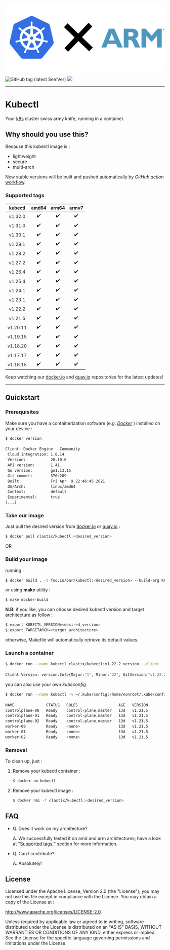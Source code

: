 
<p align="center">
  <img src="assets/logo/kubexarm.png" />
</p>

<p align="left">
  <img alt="GitHub tag (latest SemVer)" src="https://img.shields.io/github/v/tag/clastix/kubectl?sort=semver">
  <img src="https://img.shields.io/github/license/clastix/kubectl"/>
</p>

---

# Kubectl

Your [k8s](https://kubernetes.io) cluster swiss army knife, running in a container.

## Why should you use this?

Because this kubectl image is :

- lightweight
- secure
- multi-arch

New stable versions will be built and pushed automatically by *GitHub action* [workflow](https://github.com/clastix/kubectl/blob/master/.github/workflows/docker-ci.yml).

### Supported tags

| kubectl | amd64 | arm64 | armv7 |
| :---: | :---: | :---: | :---: |
|v1.32.0| :heavy_check_mark: | :heavy_check_mark: | :heavy_check_mark: |
|v1.31.0| :heavy_check_mark: | :heavy_check_mark: | :heavy_check_mark: |
|v1.30.1| :heavy_check_mark: | :heavy_check_mark: | :heavy_check_mark: |
|v1.29.1| :heavy_check_mark: | :heavy_check_mark: | :heavy_check_mark: |
|v1.28.2| :heavy_check_mark: | :heavy_check_mark: | :heavy_check_mark: |
|v1.27.2| :heavy_check_mark: | :heavy_check_mark: | :heavy_check_mark: |
|v1.26.4| :heavy_check_mark: | :heavy_check_mark: | :heavy_check_mark: |
|v1.25.4| :heavy_check_mark: | :heavy_check_mark: | :heavy_check_mark: |
|v1.24.1| :heavy_check_mark: | :heavy_check_mark: | :heavy_check_mark: |
|v1.23.1| :heavy_check_mark: | :heavy_check_mark: | :heavy_check_mark: |
|v1.22.2| :heavy_check_mark: | :heavy_check_mark: | :heavy_check_mark: |
|v1.21.5| :heavy_check_mark: | :heavy_check_mark: | :heavy_check_mark: |
|v1.20.11| :heavy_check_mark: | :heavy_check_mark: | :heavy_check_mark: |
|v1.19.15| :heavy_check_mark: | :heavy_check_mark: | :heavy_check_mark: |
|v1.18.20| :heavy_check_mark: | :heavy_check_mark: | :heavy_check_mark: |
|v1.17.17| :heavy_check_mark: | :heavy_check_mark: | :heavy_check_mark: |
|v1.16.15| :heavy_check_mark: | :heavy_check_mark: | :heavy_check_mark: |

Keep watching our [docker.io](https://hub.docker.com/r/clastix/kubectl) and [quay.io](https://quay.io/repository/clastix/kubectl) repositories for the latest updates!

---

## Quickstart

### Prerequisites

Make sure you have a containerization software (e.g. _[Docker](https://www.docker.com/)_ ) installed on your device :

```bash
$ docker version

Client: Docker Engine - Community
 Cloud integration: 1.0.14
 Version:           20.10.6
 API version:       1.41
 Go version:        go1.13.15
 Git commit:        370c289
 Built:             Fri Apr  9 22:46:45 2021
 OS/Arch:           linux/amd64
 Context:           default
 Experimental:      true
[...]
```

### Take our image

Just pull the desired version from [docker.io](https://hub.docker.com/r/clastix/kubectl) or [quay.io](https://quay.io/repository/clastix/kubectl) :

```bash
$ docker pull clastix/kubectl:<desired_version>
```

OR

### Build your image

running :

```bash
$ docker build . -t foo.io/bar/kubectl:<desired_version> --build-arg KUBECTL_VERSION=<desired_version> --build-arg TARGETARCH=<target_architecture>
```

or using **make** utility :
```bash
$ make docker-build
```
**N.B.** if you like, you can choose desired kubectl version and target architecture as follow :

```bash
$ export KUBECTL_VERSION=<desired_version>
$ export TARGETARCH=<target_architecture>
```
otherwise, Makefile will automatically retrieve its default values.

### Launch a container

```bash
$ docker run --name kubectl clastix/kubectl:v1.22.2 version --client

Client Version: version.Info{Major:"1", Minor:"22", GitVersion:"v1.22.2", GitCommit:"8b5a19147530eaac9476b0ab82980b4088bbc1b2", GitTreeState:"clean", BuildDate:"2021-09-15T21:38:50Z", GoVersion:"go1.16.8", Compiler:"gc", Platform:"linux/amd64"}
```

you can also use your own _kubeconfig_

```bash
$ docker run --name kubectl -v ~/.kube/config:/home/nonroot/.kube/config clastix/kubectl:<desired_version> get nodes

NAME              STATUS   ROLES                  AGE   VERSION
controlplane-00   Ready    control-plane,master   13d   v1.21.5
controlplane-01   Ready    control-plane,master   13d   v1.21.5
controlplane-02   Ready    control-plane,master   13d   v1.21.5
worker-00         Ready    <none>                 13d   v1.21.5
worker-01         Ready    <none>                 13d   v1.21.5
worker-02         Ready    <none>                 13d   v1.21.5
```

### Removal
To clean up, just :

1. Remove your kubectl container :

    ```bash
    $ docker rm kubectl
    ```

3. Remove your kubectl image :

    ```bash
    $ docker rmi -f clastix/kubectl:<desired_version>
    ```

## FAQ
- Q. Does it work on my architecture?

  A. We successfully tested it on amd and arm architectures; have a look at "[Supported tags'](https://github.com/clastix/kubectl#supported-tags)" section for more information.

- Q. Can I contribute?

  A. Absolutely!

## License

Licensed under the Apache License, Version 2.0 (the "License"); you may not use this file except in compliance with the License. You may obtain a copy of the License at :

http://www.apache.org/licenses/LICENSE-2.0

Unless required by applicable law or agreed to in writing, software distributed under the License is distributed on an "AS IS" BASIS, WITHOUT WARRANTIES OR CONDITIONS OF ANY KIND, either express or implied. See the License for the specific language governing permissions and limitations under the License.
